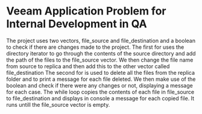 # Veeam Application Problem for Internal Development in QA

The project uses two vectors, file_source and file_destination and a boolean to check if there are changes made to the project.
The first for uses the directory iterator to go through the contents of the source directory and add the path of the files to the file_source vector.
We then change the file name from source to replica and then add this to the other vector called file_destination
The second for is used to delete all the files from the replica folder and to print a message for each file deleted.
We then make use of the boolean and check if there were any changes or not, displaying a message for each case.
The while loop copies the contents of each file in file_source to file_destination and displays in console a message for each copied file. It runs untill the file_source vector is empty.
